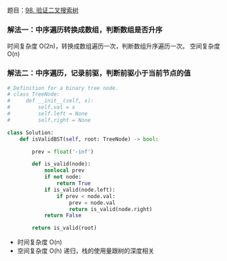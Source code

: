 题目：[98. 验证二叉搜索树](https://leetcode-cn.com/problems/validate-binary-search-tree/)

### 解法一：中序遍历转换成数组，判断数组是否升序

时间复杂度 O(2n)，转换成数组遍历一次，判断数组升序遍历一次。
空间复杂度 O(n)

### 解法二：中序遍历，记录前驱，判断前驱小于当前节点的值

```py
# Definition for a binary tree node.
# class TreeNode:
#     def __init__(self, x):
#         self.val = x
#         self.left = None
#         self.right = None

class Solution:
    def isValidBST(self, root: TreeNode) -> bool:

        prev = float('-inf')

        def is_valid(node):
            nonlocal prev
            if not node:
                return True
            if is_valid(node.left):
                if prev < node.val:
                    prev = node.val
                    return is_valid(node.right)
            return False

        return is_valid(root)
```

* 时间复杂度 O(n)
* 空间复杂度 O(h) 递归，栈的使用量跟树的深度相关
